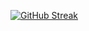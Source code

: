 

[![GitHub Streak](https://github-readme-streak-stats.herokuapp.com?user=nguyen-huong&theme=ayu-mirage)](https://git.io/streak-stats)
